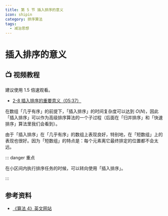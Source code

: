 ```yaml
---
title: 第 5 节 插入排序的意义
icon: shipin
category: 排序算法
tags:
  - 减治思想
---
```


# 插入排序的意义 <Badge text="视频" type="warning"/> <Badge text="重要" type=""/>

## :tv: **视频教程**

建议使用 1.5 倍速观看。

* [2-8 插入排序的重要意义（05:37）](https://www.bilibili.com/video/BV1y44y1q7MJ?p=8)


在数组「几乎有序」的前提下，「插入排序」的时间复杂度可以达到 $O(N)$，因此「插入排序」可以作为高级排序算法的一个子过程（后面在「归并排序」和「快速排序」算法里我们会看到）。


由于「插入排序」在「几乎有序」的数组上表现良好，特别地，在「短数组」上的表现也很好。因为「短数组」的特点是：每个元素离它最终排定的位置都不会太远。

::: danger 重点

在小区间内执行排序任务的时候，可以转向使用「插入排序」。

:::

## 参考资料

+ [《算法 4》英文网站](https://algs4.cs.princeton.edu/21elementary/)

<Utterances />